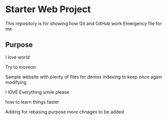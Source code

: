 # Starter Web Project

This repository is for showing how Git and GitHub work
Emergency file for me 
## Purpose
I love world

Try to moveon

Sample website with plenty of files for demos
indexing to keep 
once again modifying

I lOVE Everything smile please

how to learn things faster

Adding for rebasing purpose
more chnages to be added
